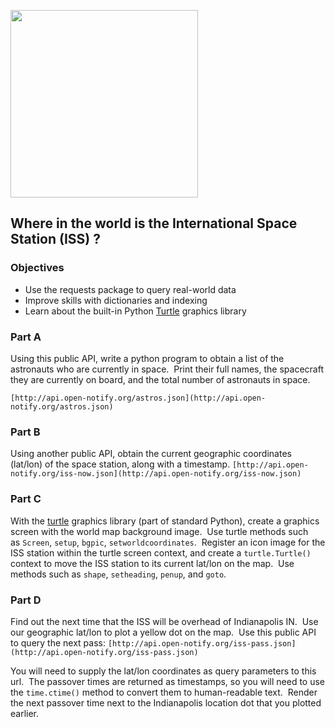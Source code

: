 <img align=left src="map.gif" width=300/><br clear=left>
## Where in the world is the International Space Station (ISS) ?

### Objectives
- Use the requests package to query real-world data
- Improve skills with dictionaries and indexing
- Learn about the built-in Python [Turtle](https://docs.python.org/3.3/library/turtle.html?highlight=turtle) graphics library

### Part A
Using this public API, write a python program to obtain a list of the astronauts who are currently in space.  Print their full names, the spacecraft they are currently on board, and the total number of astronauts in space.

`[http://api.open-notify.org/astros.json](http://api.open-notify.org/astros.json)`

### Part B
Using another public API, obtain the current geographic coordinates (lat/lon) of the space station, along with a timestamp.
`[http://api.open-notify.org/iss-now.json](http://api.open-notify.org/iss-now.json)`

### Part C
With the [turtle](https://docs.python.org/2/library/turtle.html) graphics library (part of standard Python), create a graphics screen with the world map background image.  Use turtle methods such as `Screen`, `setup`, `bgpic`, `setworldcoordinates`.  Register an icon image for the ISS station within the turtle screen context, and create a `turtle.Turtle()` context to move the ISS station to its current lat/lon on the map.  Use methods such as `shape`, `setheading`, `penup`, and `goto`.

### Part D
Find out the next time that the ISS will be overhead of Indianapolis IN.  Use our geographic lat/lon to plot a yellow dot on the map.  Use this public API to query the next pass:
`[http://api.open-notify.org/iss-pass.json](http://api.open-notify.org/iss-pass.json)`

You will need to supply the lat/lon coordinates as query parameters to this url.  The passover times are returned as timestamps, so you will need to use the `time.ctime()` method to convert them to human-readable text.  Render the next passover time next to the Indianapolis location dot that you plotted earlier.

